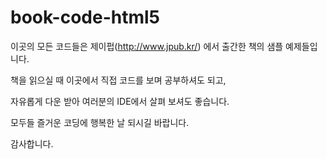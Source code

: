 book-code-html5
===============
이곳의 모든 코드들은 제이펍(http://www.jpub.kr/) 에서 출간한 책의 샘플 예제들입니다.

책을 읽으실 때 이곳에서 직접 코드를 보며 공부하셔도 되고,

자유롭게 다운 받아 여러분의 IDE에서 살펴 보셔도 좋습니다.

모두들 즐거운 코딩에 행복한 날 되시길 바랍니다.

감사합니다.
